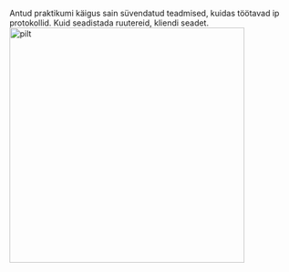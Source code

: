 Antud praktikumi käigus sain süvendatud teadmised, kuidas töötavad ip protokollid. Kuid seadistada ruutereid, kliendi seadet.
<img width="412" alt="pilt" src="https://github.com/user-attachments/assets/7a54e822-07a5-492a-a941-23009243a160">
